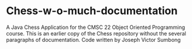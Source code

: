 # Chess-w-o-much-documentation
A Java Chess Application for the CMSC 22 Object Oriented Programming course. This is an earlier copy of the Chess repository without the several paragraphs of documentation.
Code written by Joseph Victor Sumbong
